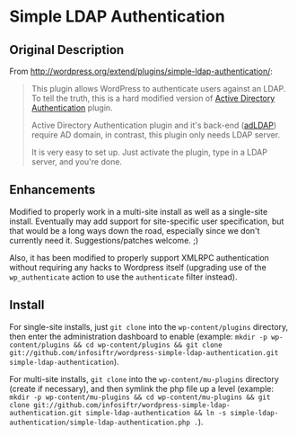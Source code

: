 # Simple LDAP Authentication
## Original Description

From <http://wordpress.org/extend/plugins/simple-ldap-authentication/>:

> This plugin allows WordPress to authenticate users against an LDAP. To tell the truth, this is a hard modified version of [Active Directory Authentication](http://wordpress.org/extend/plugins/active-directory-authentication/) plugin.
>
> Active Directory Authentication plugin and it's back-end ([adLDAP](http://adldap.sourceforge.net/)) require AD domain, in contrast, this plugin only needs LDAP server.
>
> It is very easy to set up. Just activate the plugin, type in a LDAP server, and you're done.

## Enhancements

Modified to properly work in a multi-site install as well as a single-site install.  Eventually may add support for site-specific user specification, but that would be a long ways down the road, especially since we don't currently need it.  Suggestions/patches welcome. ;)

Also, it has been modified to properly support XMLRPC authentication without requiring any hacks to Wordpress itself (upgrading use of the `wp_authenticate` action to use the `authenticate` filter instead).

## Install

For single-site installs, just `git clone` into the `wp-content/plugins` directory, then enter the administration dashboard to enable (example: `mkdir -p wp-content/plugins && cd wp-content/plugins && git clone git://github.com/infosiftr/wordpress-simple-ldap-authentication.git simple-ldap-authentication`).

For multi-site installs, `git clone` into the `wp-content/mu-plugins` directory (create if necessary), and then symlink the php file up a level (example: `mkdir -p wp-content/mu-plugins && cd wp-content/mu-plugins && git clone git://github.com/infosiftr/wordpress-simple-ldap-authentication.git simple-ldap-authentication && ln -s simple-ldap-authentication/simple-ldap-authentication.php .`).
